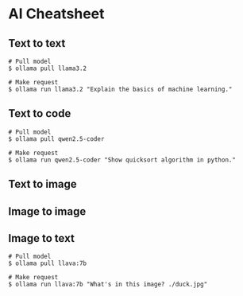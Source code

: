 
# AI Cheatsheet

## Text to text

~~~
# Pull model
$ ollama pull llama3.2

# Make request
$ ollama run llama3.2 "Explain the basics of machine learning."
~~~

## Text to code

~~~
# Pull model
$ ollama pull qwen2.5-coder

# Make request
$ ollama run qwen2.5-coder "Show quicksort algorithm in python."
~~~

## Text to image

## Image to image

## Image to text

~~~
# Pull model
$ ollama pull llava:7b

# Make request
$ ollama run llava:7b "What's in this image? ./duck.jpg"
~~~
